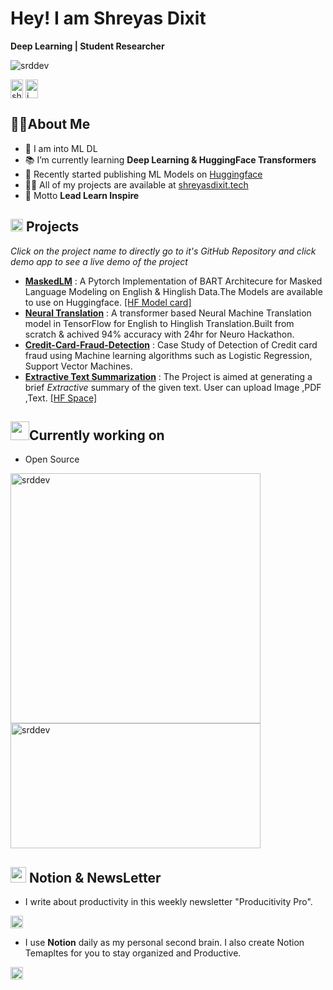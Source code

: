 <h1 align="Left">Hey! I am Shreyas Dixit</h1>
<p align="left"><b>Deep Learning | Student Researcher</b></p>

<p align="left"> <img src="https://komarev.com/ghpvc/?username=srddev&label=Profile%20views&color=0e75b6&style=flat" alt="srddev" /> </p>
<a href="https://twitter.com/shreyas__dixit" target="blank"><img align="center" src="https://raw.githubusercontent.com/rahuldkjain/github-profile-readme-generator/master/src/images/icons/Social/twitter.svg" alt="shreyas__dixit" height="30" width="20" /></a>
<a href="https://linkedin.com/in/i" target="blank"><img align="center" src="https://raw.githubusercontent.com/rahuldkjain/github-profile-readme-generator/master/src/images/icons/Social/linked-in-alt.svg" alt="i" height="30" width="20" /></a>

<!-------------------------------------------------- About Me -------------------------------------------------->
## 🧑🏻About Me
- 🔭 I am into ML DL
-  📚 I’m currently learning **Deep Learning & HuggingFace Transformers**
- 🤗 Recently started publishing ML Models on [Huggingface](https://huggingface.co/SRDdev)
- 👨‍💻 All of my projects are available at [shreyasdixit.tech](shreyasdixit.tech)
- 🧋 Motto **Lead Learn Inspire**
<!-------------------------------------------------- Projects -------------------------------------------------->
## <img src="https://em-content.zobj.net/thumbs/120/apple/325/gear_2699-fe0f.png" style="height:20px;width:20px;"> Projects
*Click on the project name to directly go to it's GitHub Repository and click demo app to see a live demo of the project*

- **[MaskedLM](https://github.com/SRDdev/MaskedLMs)** : A Pytorch Implementation of BART Architecure for Masked Language Modeling on English & Hinglish Data.The Models are available to use on Huggingface. [[HF Model card]](https://huggingface.co/SRDdev/HingMaskedLM) 
- **[Neural Translation](https://github.com/SRDdev/Neurohack)** : A transformer based Neural Machine Translation model in TensorFlow for English to Hinglish Translation.Built from scratch & achived 94% accuracy with 24hr for Neuro Hackathon.
- **[Credit-Card-Fraud-Detection](https://github.com/SRDdev/Credit-Card-Fraud-Detection)** : Case Study of Detection of Credit card fraud using Machine learning algorithms such as Logistic Regression, Support Vector Machines.
- **[Extractive Text Summarization](https://github.com/SRDdev/Text_Summarizer)** : The Project is aimed at generating a brief _Extractive_ summary of the given text. User can upload Image ,PDF ,Text. [[HF Space]](https://huggingface.co/spaces/SRDdev/Summarize)

## <img src="https://em-content.zobj.net/thumbs/120/apple/325/magic-wand_1fa84.png" style="height:30px;">Currently working on 
- Open Source 
<p><img align="center" src="https://github-readme-stats.vercel.app/api?username=srddev&show_icons=true&locale=en" alt="srddev" style="width:400px;hright:200px;"/>
<img align="center" src="https://github-readme-streak-stats.herokuapp.com/?user=srddev&" alt="srddev"style="width:400px;height:200px;"/></p>



<!--------------------------------------------------NewsLetter-------------------------------------------------->
## <img src="https://upload.wikimedia.org/wikipedia/commons/4/45/Notion_app_logo.png?20200221181224" style="height:25px;width:25px;"> Notion & NewsLetter
- I write about productivity in this weekly newsletter "Producitivity Pro". 
<a href="https://www.linkedin.com/build-relation/newsletter-follow?entityUrn=7015550296219119616">
  <img src="https://dabuttonfactory.com/button.png?t=Join+200%2B+readers&f=Open+Sans-Bold&ts=26&tc=fff&hp=30&vp=10&c=11&bgt=pyramid&bgc=c00&ebgc=900&be=1" style="height:20px;">
</a>

- I use **Notion** daily as my personal second brain. I also create Notion Temapltes for you to stay organized and Productive.
<a href="https://productivepro.typedream.app/">
  <img src="https://dabuttonfactory.com/button.png?t=Notion+Templates&f=Open+Sans-Bold&ts=26&tc=000&hp=30&vp=10&c=11&bgt=unicolored&bgc=eee" style="height:20px;">
</a>
